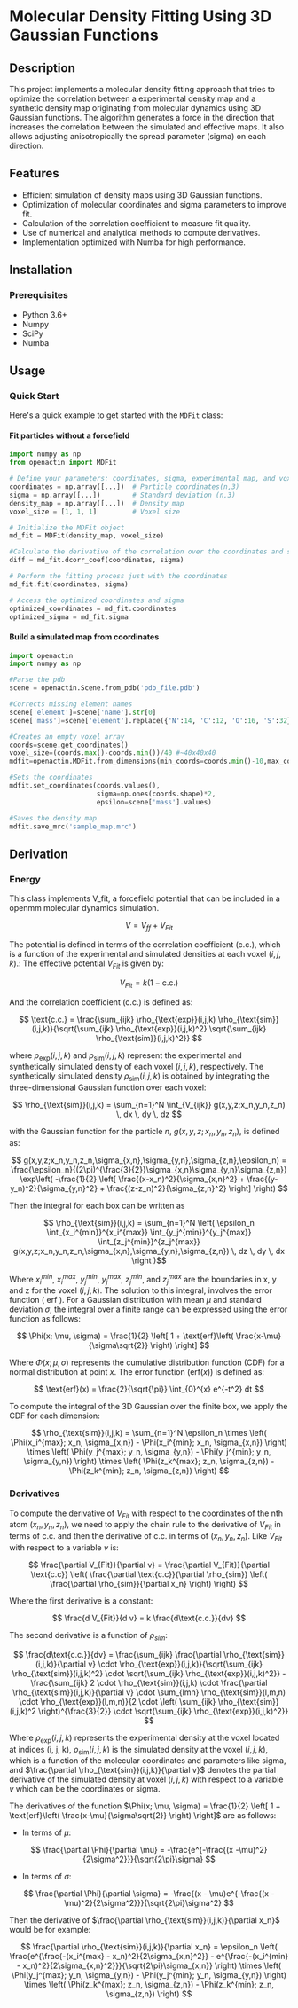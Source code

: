 # Molecular Density Fitting Using 3D Gaussian Functions

## Description
This project implements a molecular density fitting approach that tries to optimize the correlation between a experimental density map and a synthetic density map originating from molecular dynamics using 3D Gaussian functions. The algorithm generates a force in the direction that increases the correlation between the simulated and effective maps. It also allows adjusting anisotropically the spread parameter (sigma) on each direction. 

## Features
- Efficient simulation of density maps using 3D Gaussian functions.
- Optimization of molecular coordinates and sigma parameters to improve fit.
- Calculation of the correlation coefficient to measure fit quality.
- Use of numerical and analytical methods to compute derivatives.
- Implementation optimized with Numba for high performance.

## Installation

### Prerequisites
- Python 3.6+
- Numpy
- SciPy
- Numba

## Usage

### Quick Start
Here's a quick example to get started with the `MDFit` class:

#### Fit particles without a forcefield
```python
import numpy as np
from openactin import MDFit

# Define your parameters: coordinates, sigma, experimental_map, and voxel_size
coordinates = np.array([...])  # Particle coordinates(n,3)
sigma = np.array([...])        # Standard deviation (n,3) 
density_map = np.array([...])  # Density map
voxel_size = [1, 1, 1]         # Voxel size

# Initialize the MDFit object
md_fit = MDFit(density_map, voxel_size)

#Calculate the derivative of the correlation over the coordinates and sigma
diff = md_fit.dcorr_coef(coordinates, sigma)

# Perform the fitting process just with the coordinates
md_fit.fit(coordinates, sigma)

# Access the optimized coordinates and sigma
optimized_coordinates = md_fit.coordinates
optimized_sigma = md_fit.sigma
```

#### Build a simulated map from coordinates

```python
import openactin
import numpy as np

#Parse the pdb
scene = openactin.Scene.from_pdb('pdb_file.pdb')

#Corrects missing element names
scene['element']=scene['name'].str[0]
scene['mass']=scene['element'].replace({'N':14, 'C':12, 'O':16, 'S':32})

#Creates an empty voxel array
coords=scene.get_coordinates()
voxel_size=(coords.max()-coords.min())/40 #~40x40x40
mdfit=openactin.MDFit.from_dimensions(min_coords=coords.min()-10,max_coords=coords.max()+10,voxel_size=voxel_size))

#Sets the coordinates
mdfit.set_coordinates(coords.values(),
                      sigma=np.ones(coords.shape)*2,
                      epsilon=scene['mass'].values)

#Saves the density map
mdfit.save_mrc('sample_map.mrc')
```

## Derivation

### Energy

This class implements V_fit, a forcefield potential that can be included in a openmm molecular dynamics simulation. 

$$ V = V_{ff} +V_{Fit}$$

The potential is defined in terms of the correlation coefficient (c.c.), which is a function of the experimental and simulated densities at each voxel $(i, j, k)$.:
The effective potential $V_{Fit}$ is given by:

$$ V_{Fit} = k (1 - \text{c.c.}) $$

And the correlation coefficient (c.c.) is defined as:

$$ \text{c.c.} = \frac{\sum_{ijk} \rho_{\text{exp}}(i,j,k) \rho_{\text{sim}}(i,j,k)}{\sqrt{\sum_{ijk} \rho_{\text{exp}}(i,j,k)^2} \sqrt{\sum_{ijk} \rho_{\text{sim}}(i,j,k)^2}} $$

where $\rho_{\text{exp}}(i,j,k)$ and $\rho_{\text{sim}}(i,j,k)$ represent the experimental and synthetically simulated density of each voxel $(i,j,k)$, respectively.
The synthetically simulated density $\rho_{\text{sim}}(i,j,k)$ is obtained by integrating the three-dimensional Gaussian function over each voxel:

$$ \rho_{\text{sim}}(i,j,k) = \sum_{n=1}^N \int_{V_{ijk}} g(x,y,z;x_n,y_n,z_n) \, dx \, dy \, dz $$

with the Gaussian function for the particle $n$, $g(x,y,z;x_n,y_n,z_n)$, is defined as:

$$
g(x,y,z;x_n,y_n,z_n,\sigma_{x,n},\sigma_{y,n},\sigma_{z,n},\epsilon_n)  = \frac{\epsilon_n}{(2\pi)^{\frac{3}{2}}\sigma_{x,n}\sigma_{y,n}\sigma_{z,n}} \exp\left( -\frac{1}{2} \left[ \frac{(x-x_n)^2}{\sigma_{x,n}^2} + \frac{(y-y_n)^2}{\sigma_{y,n}^2} + \frac{(z-z_n)^2}{\sigma_{z,n}^2} \right] \right)
$$

Then the integral for each box can be written as 

$$ \rho_{\text{sim}}(i,j,k) = \sum_{n=1}^N \left( \epsilon_n \int_{x_i^{min}}^{x_i^{max}} \int_{y_j^{min}}^{y_j^{max}} \int_{z_j^{min}}^{z_j^{max}} g(x,y,z;x_n,y_n,z_n,\sigma_{x,n},\sigma_{y,n},\sigma_{z,n}) \, dz \, dy \, dx \right )$$

Where $x_i^{min}$, $x_i^{max}$, $y_j^{min}$, $y_j^{max}$, $z_j^{min}$, and $z_j^{max}$ are the boundaries in x, y and z for the voxel $(i,j,k)$. The solution to this integral, involves the error function ( $\text{erf}$ ). For a Gaussian distribution with mean $\mu$ and standard deviation $\sigma$, the integral over a finite range can be expressed using the error function as follows:

$$ \Phi(x; \mu, \sigma) = \frac{1}{2} \left[ 1 + \text{erf}\left( \frac{x-\mu}{\sigma\sqrt{2}} \right) \right] $$

Where $\Phi(x; \mu, \sigma)$ represents the cumulative distribution function (CDF) for a normal distribution at point $x$. The error function ($\text{erf}(x)$) is defined as:

$$ \text{erf}(x) = \frac{2}{\sqrt{\pi}} \int_{0}^{x} e^{-t^2} dt $$

To compute the integral of the 3D Gaussian over the finite box, we apply the CDF for each dimension:

$$ \rho_{\text{sim}}(i,j,k) = \sum_{n=1}^N \epsilon_n \times \left( \Phi(x_i^{max}; x_n, \sigma_{x,n}) - \Phi(x_i^{min}; x_n, \sigma_{x,n}) \right) \times \left( \Phi(y_j^{max}; y_n, \sigma_{y,n}) - \Phi(y_j^{min}; y_n, \sigma_{y,n}) \right) \times \left( \Phi(z_k^{max}; z_n, \sigma_{z,n}) - \Phi(z_k^{min}; z_n, \sigma_{z,n}) \right) $$

### Derivatives

To compute the derivative of $V_{Fit}$ with respect to the coordinates of the nth atom $(x_n, y_n, z_n)$, we need to apply the chain rule to the derivative of $V_{Fit}$ in terms of c.c. and then the derivative of c.c. in terms of $(x_n, y_n, z_n)$. Like $V_{Fit}$ with respect to a variable $v$ is:

$$ \frac{\partial V_{Fit}}{\partial v} = \frac{\partial V_{Fit}}{\partial \text{c.c}} \left( \frac{\partial \text{c.c}}{\partial \rho_{sim}} \left( \frac{\partial \rho_{sim}}{\partial x_n} \right) \right) $$

Where the first derivative is a constant:

$$
\frac{d V_{Fit}}{d v} = k \frac{d\text{c.c.}}{dv}
$$

The second derivative is a function of $\rho_{sim}$:

$$
\frac{d\text{c.c.}}{dv} = \frac{\sum_{ijk} \frac{\partial \rho_{\text{sim}}(i,j,k)}{\partial v} \cdot \rho_{\text{exp}}(i,j,k)}{\sqrt{\sum_{ijk} \rho_{\text{sim}}(i,j,k)^2} \cdot \sqrt{\sum_{ijk} \rho_{\text{exp}}(i,j,k)^2}} - \frac{\sum_{ijk} 2 \cdot \rho_{\text{sim}}(i,j,k) \cdot \frac{\partial \rho_{\text{sim}}(i,j,k)}{\partial v} \cdot \sum_{lmn} \rho_{\text{sim}}(l,m,n) \cdot \rho_{\text{exp}}(l,m,n)}{2 \cdot \left( \sum_{ijk} \rho_{\text{sim}}(i,j,k)^2 \right)^{\frac{3}{2}} \cdot \sqrt{\sum_{ijk} \rho_{\text{exp}}(i,j,k)^2}}
$$

Where $\rho_{\text{exp}}(i,j,k)$ represents the experimental density at the voxel located at indices (i, j, k), $\rho_{\text{sim}}(i,j,k)$ is the simulated density at the voxel $(i, j, k)$, which is a function of the molecular coordinates and parameters like sigma, and $\frac{\partial \rho_{\text{sim}}(i,j,k)}{\partial v}$ denotes the partial derivative of the simulated density at voxel $(i, j, k)$ with respect to a variable $v$ which can be the coordinates or sigma.

The derivatives of the function $\Phi(x; \mu, \sigma) = \frac{1}{2} \left[ 1 + \text{erf}\left( \frac{x-\mu}{\sigma\sqrt{2}} \right) \right]$ are as follows:

- In terms of $\mu$:

$$ \frac{\partial \Phi}{\partial \mu} = -\frac{e^{-\frac{(x -\mu)^2}{2\sigma^2}}}{\sqrt{2\pi}\sigma} $$

- In terms of $\sigma$:

$$ \frac{\partial \Phi}{\partial \sigma} = -\frac{(x - \mu)e^{-\frac{(x - \mu)^2}{2\sigma^2}}}{\sqrt{2\pi}\sigma^2} $$

Then the derivative of $\frac{\partial \rho_{\text{sim}}(i,j,k)}{\partial x_n}$ would be for example: 

$$
\frac{\partial \rho_{\text{sim}}(i,j,k)}{\partial x_n} = \epsilon_n \left( \frac{e^{\frac{-(x_i^{max} - x_n)^2}{2\sigma_{x,n}^2}} - e^{\frac{-(x_i^{min} - x_n)^2}{2\sigma_{x,n}^2}}}{\sqrt{2\pi}\sigma_{x,n}} \right) \times \left( \Phi(y_j^{max}; y_n, \sigma_{y,n}) - \Phi(y_j^{min}; y_n, \sigma_{y,n}) \right) \times \left( \Phi(z_k^{max}; z_n, \sigma_{z,n}) - \Phi(z_k^{min}; z_n, \sigma_{z,n}) \right)
$$

